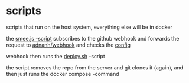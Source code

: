 # scripts
scripts that run on the host system, everything else will be in docker

the [smee.js -script](https://github.com/drygnet-homeserver/scripts/blob/main/smee.js) subscribes to the github webhook and forwards the request to [adnanh/webhook](https://github.com/adnanh/webhook) and checks the [config](https://github.com/drygnet-homeserver/scripts/blob/main/hooks.json)

webhook then runs the [deploy.sh](https://github.com/drygnet-homeserver/scripts/blob/main/deploy.sh) -script

the script removes the repo from the server and git clones it (again), and then just runs the docker compose -command
